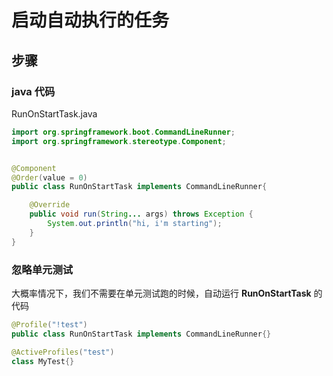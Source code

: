 # 启动自动执行的任务

## 步骤

### java 代码

RunOnStartTask.java

```java
import org.springframework.boot.CommandLineRunner;
import org.springframework.stereotype.Component;


@Component
@Order(value = 0)
public class RunOnStartTask implements CommandLineRunner{

    @Override
    public void run(String... args) throws Exception {
        System.out.println("hi, i'm starting");
    }
}
```

### 忽略单元测试

大概率情况下，我们不需要在单元测试跑的时候，自动运行 **RunOnStartTask** 的代码

```java
@Profile("!test")
public class RunOnStartTask implements CommandLineRunner{}
```

```java
@ActiveProfiles("test")
class MyTest{}
```
